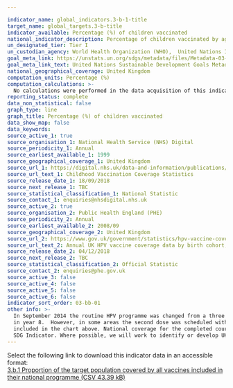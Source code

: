 ```yaml
---

indicator_name: global_indicators.3-b-1-title
target_name: global_targets.3-b-title
indicator_available: Percentage (%) of children vaccinated
national_indicator_description: Percentage of children vaccinated by age and type of vaccine
un_designated_tier: Tier I
un_custodian_agency: World Health Organization (WHO),  United Nations International Children's Emergency Fund (UNICEF)
goal_meta_link: https://unstats.un.org/sdgs/metadata/files/Metadata-03-0b-01.pdf
goal_meta_link_text: United Nations Sustainable Development Goals Metadata (PDF 4.0 MB)
national_geographical_coverage: United Kingdom
computation_units: Percentage (%)
computation_calculations: >-
  No calculations were performed in the data acquisition of this indicator as appropriate data was readily available in the final format specified by this indicator. For insight into the details of potential calculations please refer to the original source metadata or source contact.
reporting_status: complete
data_non_statistical: false
graph_type: line
graph_title: Percentage (%) of children vaccinated
data_show_map: false
data_keywords:  
source_active_1: true
source_organisation_1: National Health Service (NHS) Digital
source_periodicity_1: Annual
source_earliest_available_1: 1999
source_geographical_coverage_1: United Kingdom
source_url_1: https://digital.nhs.uk/data-and-information/publications/statistical/nhs-immunisation-statistics
source_url_text_1: Childhood Vaccination Coverage Statistics
source_release_date_1: 18/09/2018
source_next_release_1: TBC
source_statistical_classification_1: National Statistic
source_contact_1: enquiries@nhsdigital.nhs.uk
source_active_2: true
source_organisation_2: Public Health England (PHE)
source_periodicity_2: Annual
source_earliest_available_2: 2008/09
source_geographical_coverage_2: United Kingdom
source_url_2: https://www.gov.uk/government/statistics/hpv-vaccine-coverage-annual-report-for-2017-to-2018
source_url_text_2: Annual UK HPV vaccine coverage data by birth cohort, academic year, dose and country 
source_release_date_2: 04/12/2018
source_next_release_2: TBC
source_statistical_classification_2: Official Statistic
source_contact_2: enquiries@phe.gov.uk
source_active_3: false
source_active_4: false
source_active_5: false
source_active_6: false
indicator_sort_order: 03-bb-01
other info: >-
  In September 2014 the routine HPV programme was changed from a three to two-dose schedule.  The recommendation was to offer the first (priming) HPV vaccine dose in Year 8 (aged 12 to 13 years) and the second dose in Year 9 (aged 13 to 14 years), previous all three doses had been offered
  in year 8.  However, in some areas the second dose was scheduled within the same school year, from six months after the first dose. Consequently, for the first year of the two-dose programme (2014/15) national-level data are only available for the priming dose, and are therefore not
  included in the chart above. National coverage for the completed course of HPV vaccination for the first cohort offered the two-dose schedule was published in 2015/16.  Please see the source data for full defintions and notes. This indicator is being used as an approximation of the UN
  SDG Indicator. Where possible, we will work to identify or develop UK data to meet the global indicator specification. This indicator has been identified in collaboration with topic experts.
---
```

Select the following link to download this indicator data in an accessible format:<br>[3.b.1 Proportion of the target population covered by all vaccines included in their national programme (CSV 43.39 kB)](https://sustainabledevelopment-uk.github.io/sdg-data/data/3-b-1.csv)